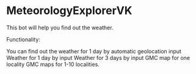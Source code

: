 # MeteorologyExplorerVK

This bot will help you find out the weather.

Functionality:

You can find out the weather for 1 day by automatic geolocation input
Weather for 1 day by input
Weather for 3 days by input
GMC map for one locality
GMC maps for 1-10 localities.

